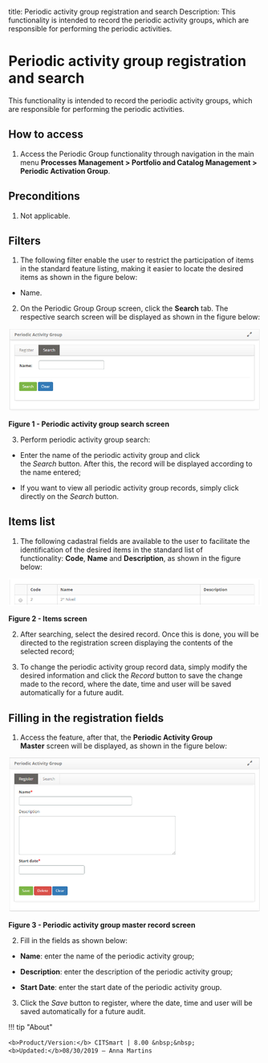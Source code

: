 title: Periodic activity group registration and search
Description: This functionality is intended to record the periodic activity groups, which are responsible for performing the periodic activities.

# Periodic activity group registration and search

This functionality is intended to record the periodic activity groups, which are
responsible for performing the periodic activities.

How to access
-------------

1.  Access the Periodic Group functionality through navigation in the main
    menu **Processes Management > Portfolio and Catalog Management > Periodic Activation Group**.

Preconditions
-------------

1.  Not applicable.

Filters
-------

1.  The following filter enable the user to restrict the participation of items
    in the standard feature listing, making it easier to locate the desired
    items as shown in the figure below:

-   Name.

2.  On the Periodic Group Group screen, click the **Search** tab. The respective
    search screen will be displayed as shown in the figure below:

   ![figure](images/periodic-1.png)
   
   **Figure 1 - Periodic activity group search screen**

3.  Perform periodic activity group search:

-   Enter the name of the periodic activity group and click the *Search* button.
    After this, the record will be displayed according to the name entered;

-   If you want to view all periodic activity group records, simply click
    directly on the *Search* button.

Items list
----------

1.  The following cadastral fields are available to the user to facilitate the
    identification of the desired items in the standard list of
    functionality: **Code**, **Name** and **Description**, as shown in the
    figure below:

   ![figure](images/periodic-2.png)
   
   **Figure 2 - Items screen**

2.  After searching, select the desired record. Once this is done, you will be
    directed to the registration screen displaying the contents of the selected
    record;

3.  To change the periodic activity group record data, simply modify the desired
    information and click the *Record* button to save the change made to the
    record, where the date, time and user will be saved automatically for a
    future audit.

Filling in the registration fields
----------------------------------

1.  Access the feature, after that, the **Periodic Activity Group
    Master** screen will be displayed, as shown in the figure below:

   ![figure](images/periodic-3.png)
   
   **Figure 3 - Periodic activity group master record screen**

2.  Fill in the fields as shown below:

-   **Name**: enter the name of the periodic activity group;

-   **Description**: enter the description of the periodic activity group;

-   **Start Date**: enter the start date of the periodic activity group.

3.  Click the *Save* button to register, where the date, time and user will be
    saved automatically for a future audit.



!!! tip "About"

    <b>Product/Version:</b> CITSmart | 8.00 &nbsp;&nbsp;
    <b>Updated:</b>08/30/2019 – Anna Martins
